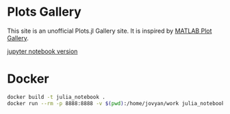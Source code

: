 # Plots Gallery

This site is an unofficial Plots.jl Gallery site. It is inspired by [MATLAB Plot Gallery](https://jp.mathworks.com/products/matlab/plot-gallery.html).

[jupyter notebook version](http://nbviewer.jupyter.org/github/goropikari/PlotsGallery.jl/blob/master/PlotsGallery.ipynb)

# Docker
```bash
docker build -t julia_notebook .
docker run --rm -p 8888:8888 -v $(pwd):/home/jovyan/work julia_notebook
```
